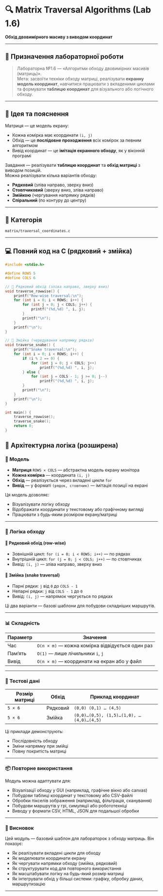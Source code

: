 # 🔍 Matrix Traversal Algorithms (Lab 1.6)  
**Обхід двовимірного масиву з виводом координат**

---

## 📘 Призначення лабораторної роботи

> Лабораторна №1.6 — «Алгоритми обходу двовимірних масивів (матриць)».  
> Мета: засвоїти техніки обходу матриці, реалізувати **екранну модель координат**, навчитися працювати з вкладеними циклами та формувати **таблицю координат** для візуального або логічного обходу.

---

## 🧠 Ідея та пояснення

Матриця — це модель екрану:  
- Кожна комірка має координати `(i, j)`  
- Обхід — це **послідовне проходження** всіх комірок за певним алгоритмом  
- Вивід координат — це **імітація екранного обходу**, як у віконній програмі

Завдання — реалізувати **таблицю координат** та **обхід матриці** з виводом позицій.  
Можна реалізувати кілька варіантів обходу:
- **Рядковий** (зліва направо, зверху вниз)  
- **Стовпчиковий** (зверху вниз, зліва направо)  
- **Змійкою** (чергування напрямку рядків)  
- **Спіральний** (по контуру до центру)

---

## 📁 Категорія  
`matrix/traversal_coordinates.c`

---

## 💻 Повний код на C (рядковий + змійка)

```c
#include <stdio.h>

#define ROWS 5
#define COLS 6

// 🔧 Рядковий обхід (зліва направо, зверху вниз)
void traverse_rowwise() {
    printf("Row-wise traversal:\n");
    for (int i = 0; i < ROWS; i++) {
        for (int j = 0; j < COLS; j++) {
            printf("(%d,%d) ", i, j);
        }
        printf("\n");
    }
    printf("\n");
}

// 🔧 Змійка (чередування напрямку рядків)
void traverse_snake() {
    printf("Snake traversal:\n");
    for (int i = 0; i < ROWS; i++) {
        if (i % 2 == 0) {
            for (int j = 0; j < COLS; j++)
                printf("(%d,%d) ", i, j);
        } else {
            for (int j = COLS - 1; j >= 0; j--)
                printf("(%d,%d) ", i, j);
        }
        printf("\n");
    }
    printf("\n");
}

int main() {
    traverse_rowwise();
    traverse_snake();
    return 0;
}
```

## 🧠 Архітектурна логіка (розширена)

### 📐 Модель

- **Матриця** `ROWS × COLS` — абстрактна модель екрану монітора  
- **Кожна комірка** — координата `(i, j)`  
- **Обхід** — реалізується через вкладені цикли `for`  
- **Вивід** — у форматі `(рядок, стовпчик)` — імітація позиції на екрані

Ця модель дозволяє:
- Візуалізувати логіку обходу
- Відображати координати у текстовому або графічному вигляді
- Працювати з будь-яким розміром екрану/матриці

---

### 🔁 Логіка обходу

#### 🔹 Рядковий обхід (row-wise)
- Зовнішній цикл: `for (i = 0; i < ROWS; i++)` — по рядках  
- Внутрішній цикл: `for (j = 0; j < COLS; j++)` — по стовпчиках  
- Вивід: `(i, j)` — зліва направо, зверху вниз

#### 🔹 Змійка (snake traversal)
- Парні рядки: `j` від `0` до `COLS - 1`  
- Непарні рядки: `j` від `COLS - 1` до `0`  
- Вивід: `(i, j)` — напрямок чергується по рядках

Ці два варіанти — базові шаблони для побудови складніших маршрутів.

---

### 📊 Складність

| Параметр     | Значення                  |
|--------------|---------------------------|
| Час          | `O(n × m)` — кожна комірка відвідується один раз  
| Пам’ять      | `O(1)` — лише лічильники `i`, `j`  
| Вивід        | `O(n × m)` — координати на екран або у файл

---

### 🧪 Тестові дані

| Розмір матриці | Обхід     | Приклад координат                        |
|----------------|-----------|------------------------------------------|
| `5 × 6`        | Рядковий  | `(0,0) (0,1) … (4,5)`                    |
| `5 × 6`        | Змійка    | `(0,0)…(0,5), (1,5)…(1,0), … (4,0)…(4,5)` |

Ці приклади демонструють:
- Послідовність обходу
- Зміни напрямку при змійці
- Повну покритість матриці

---

### 📦 Повторне використання

Модуль можна адаптувати для:

- Візуалізації обходу у GUI (наприклад, графічне вікно або canvas)
- Побудови таблиці координат у текстовому або CSV-файлі
- Обробки пікселів зображення (наприклад, фільтрація, сканування)
- Побудови маршрутів у грі, симуляції або робототехніці
- Виводу у формати CSV, HTML, JSON для подальшої обробки

---

### 🧘 Висновок

Цей модуль — базовий шаблон для лабораторок з обходу матриць. Він показує:

- Як реалізувати вкладені цикли для обходу
- Як моделювати координати екрану
- Як чергувати напрямки обходу (змійка, рядковий)
- Як структурувати код для повторного використання
- Як масштабувати логіку на будь-який розмір матриці
- Як інтегрувати обхід у більші системи: графіку, обробку даних, маршрутизацію



---
